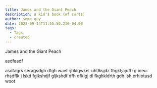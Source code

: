 ```yaml
---
title: James and the Giant Peach
description: a kid's book (of sorts)
author: some guy
date: 2023-09-14T11:55:50.216-04:00
tags:
  - Tags
  - created
---
```

James and the Giant Peach

asdfasdf

asdfagrs seragsdgh dfgh wael rjhklqwker uhtlksjdz fhgkl;ajdfh g ioeui rhsdflk j  lskd fglkshdjf gljkshdf  dfh dfklgj dl fkghkldrth gdh lsh erhiotusd woot
